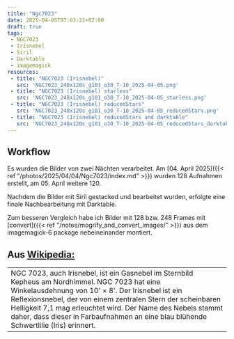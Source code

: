 ```yaml
---
title: "Ngc7023"
date: 2025-04-05T07:03:22+02:00
draft: true
tags:
 - NGC7023
 - Irisnebel
 - Siril
 - Darktable
 - imagemagick
resources:
 - title: "NGC7023 (Irisnebel)"
   src: 'NGC7023_248x120s_g101_o30_T-10_2025-04-05.png'
 - title: "NGC7023 (Irisnebel) starless"
   src: 'NGC7023_248x120s_g101_o30_T-10_2025-04-05_starless.png'
 - title: "NGC7023 (Irisnebel) reducedStars"
   src: 'NGC7023_248x120s_g101_o30_T-10_2025-04-05_reducedStars.png'
 - title: "NGC7023 (Irisnebel) reducedStars and darktable"
   src: 'NGC7023_248x120s_g101_o30_T-10_2025-04-05_reducedStars_darktable_v1.png'
---
```


## Workflow
Es wurden die Bilder von zwei Nächten verarbeitet.
Am [04. April 2025]({{< ref "/photos/2025/04/04/Ngc7023/index.md" >}}) wurden 128 Aufnahmen erstellt, am 05. April weitere 120.

Nachdem die Bilder mit Siril gestacked und bearbeitet wurden, erfolgte eine finale Nachbearbeitung mit Darktable.

Zum besseren Vergleich habe ich Bilder mit 128 bzw. 248 Frames mit [convert]({{< ref "/notes/mogrify_and_convert_images/" >}}) aus dem imagemagick-6 package nebeineinander montiert.


## Aus [Wikipedia:](https://de.wikipedia.org/wiki/NGC_7023)
<table><tr><td>
NGC 7023, auch Irisnebel, ist ein Gasnebel im Sternbild Kepheus am Nordhimmel. NGC 7023 hat eine Winkelausdehnung von 10' × 8'. Der Irisnebel ist ein Reflexionsnebel, der von einem zentralen Stern der scheinbaren Helligkeit 7,1 mag erleuchtet wird. Der Name des Nebels stammt daher, dass dieser in Farbaufnahmen an eine blau blühende Schwertlilie (Iris) erinnert.<br>
</td></tr></table>

